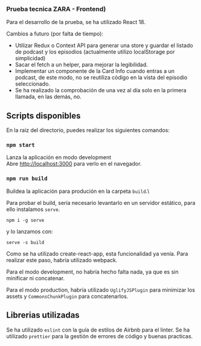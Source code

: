 ### Prueba tecnica ZARA - Frontend)

Para el desarrollo de la prueba, se ha utilizado React 18.

Cambios a futuro (por falta de tiempo):

- Utilizar Redux o Context API para generar una store y guardar el listado de podcast y los episodios (actualmente utilizo localStorage por simplicidad)
- Sacar el fetch a un helper, para mejorar la legibilidad.
- Implementar un componente de la Card Info cuando entras a un podcast, de este modo, no se reutiliza código en la vista del episodio seleccionado.
- Se ha realizado la comprobación de una vez al día solo en la primera llamada, en las demás, no.

## Scripts disponibles

En la raiz del directorio, puedes realizar los siguientes comandos:

### `npm start`

Lanza la aplicación en modo development \
Abre [http://localhost:3000](http://localhost:3000) para verlo en el navegador.


### `npm run build`

Buildea la aplicación para produción en la carpeta `build`.\

Para probar el build, sería necesario levantarlo en un servidor estático, para ello instalamos `serve`.

`npm i -g serve`

y lo lanzamos con:

`serve -s build`

Como se ha utilizado create-react-app, esta funcionalidad ya venía.
Para realizar este paso, habría utilizado webpack.

Para el modo development, no habría hecho falta nada, ya que es sin minificar ni concatenar.

Para el modo production, habría utilizado `UglifyJSPlugin` para minimizar los assets y `CommonsChunkPlugin` para concatenarlos.

## Librerias utilizadas

Se ha utilizado `eslint` con la guía de estilos de Airbnb para el linter.
Se ha utilizado `prettier` para la gestión de errores de código y buenas practicas.